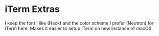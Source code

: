 # iTerm Extras
I keep the font I like (Hack) and the color scheme I prefer (Neutron) for iTerm here. Makes it
easier to setup iTerm on new instance of macOS.
